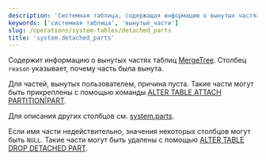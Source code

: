 ```yaml
---
description: 'Системная таблица, содержащая информацию о вынутых частях таблиц MergeTree'
keywords: ['системная таблица', 'вынутые_части']
slug: /operations/system-tables/detached_parts
title: 'system.detached_parts'
---
```


Содержит информацию о вынутых частях таблиц [MergeTree](../../engines/table-engines/mergetree-family/mergetree.md). Столбец `reason` указывает, почему часть была вынута.

Для частей, вынутых пользователем, причина пуста. Такие части могут быть прикреплены с помощью команды [ALTER TABLE ATTACH PARTITION\|PART](/sql-reference/statements/alter/partition#attach-partitionpart).

Для описания других столбцов см. [system.parts](../../operations/system-tables/parts.md).

Если имя части недействительно, значения некоторых столбцов могут быть `NULL`. Такие части могут быть удалены с помощью [ALTER TABLE DROP DETACHED PART](/sql-reference/statements/alter/view).

